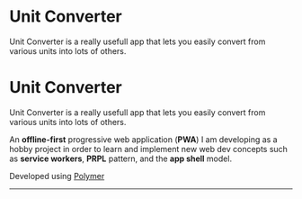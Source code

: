 # Unit Converter

Unit Converter is a really usefull app that lets you easily convert from various units into lots of others.

Unit Converter
===================


Unit Converter is a really usefull app that lets you easily convert from various units into lots of others.

An **offline-first** progressive web application (**PWA**) I am developing as a hobby project in order to learn and implement new web dev concepts such as **service workers**, **PRPL** pattern, and the **app shell** model.

Developed using [Polymer](https://github.com/Polymer/polymer)


----------